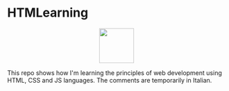 # HTMLearning

<p align="center">
  <img src="[https://github.com/davidenox/HTMLearning/assets/120756925/1ab8e8c2-d537-4c41-bb63-254845215763](https://github.com/davidenox/HTMLearning/assets/120756925/eec03661-bc14-4329-9cbd-be83dfb1ba7f)" widht='128' height='80'/>
</p>

This repo shows how I'm learning the principles of web development using HTML, CSS and JS languages. The comments are temporarily in Italian.
